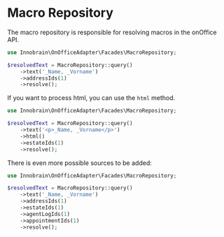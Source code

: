 # Macro Repository 

The macro repository is responsible for resolving macros in the onOffice API.

```php
use Innobrain\OnOfficeAdapter\Facades\MacroRepository;

$resolvedText = MacroRepository::query()
    ->text('_Name, _Vorname')
    ->addressIds(1)
    ->resolve();

```

If you want to process html, you can use the `html` method.

```php
use Innobrain\OnOfficeAdapter\Facades\MacroRepository;

$resolvedText = MacroRepository::query()
    ->text('<p>_Name, _Vorname</p>')
    ->html()
    ->estateIds(1)
    ->resolve();

```

There is even more possible sources to be added:
    
```php
use Innobrain\OnOfficeAdapter\Facades\MacroRepository;

$resolvedText = MacroRepository::query()
    ->text('_Name, _Vorname')
    ->addressIds(1)
    ->estateIds(1)
    ->agentLogIds(1)
    ->appointmentIds(1)
    ->resolve();
```

